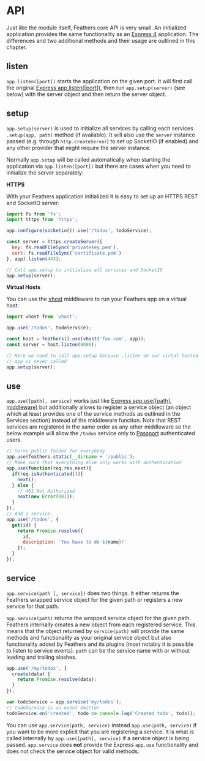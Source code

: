 # API

Just like the module itself, Feathers core API is very small. An initialized application provides the same functionality as an [Express 4](http://expressjs.com/en/4x/api.html) application. The differences and two additional methods and their usage are outlined in this chapter.

## listen

`app.listen([port])` starts the application on the given port. It will first call the original [Express app.listen([port])](http://expressjs.com/api.html#app.listen), then run `app.setup(server)` (see below) with the server object and then return the server object.

## setup

`app.setup(server)` is used to initialize all services by calling each services `.setup(app, path)` method (if available).
It will also use the `server` instance passed (e.g. through `http.createServer`) to set up SocketIO (if enabled) and any other provider that might require the server instance.

Normally `app.setup` will be called automatically when starting the application via `app.listen([port])` but there are cases when you need to initialize the server separately:

__HTTPS__

With your Feathers application initialized it is easy to set up an HTTPS REST and SocketIO server:

```js
import fs from 'fs';
import https from 'https';

app.configure(socketio()).use('/todos', todoService);

const server = https.createServer({
  key: fs.readFileSync('privatekey.pem'),
  cert: fs.readFileSync('certificate.pem')
}, app).listen(443);

// Call app.setup to initialize all services and SocketIO
app.setup(server);
```

__Virtual Hosts__

You can use the [vhost](https://github.com/expressjs/vhost) middleware to run your Feathers app on a virtual host:

```js
import vhost from 'vhost';

app.use('/todos', todoService);

const host = feathers().use(vhost('foo.com', app));
const server = host.listen(8080);

// Here we need to call app.setup because .listen on our virtal hosted
// app is never called
app.setup(server);
```

## use

`app.use([path], service)` works just like [Express app.use([path], middleware)](http://expressjs.com/api.html#app.use) but additionally allows to register a service object (an object which at least provides one of the service methods as outlined in the Services section) instead of the middleware function. Note that REST services are registered in the same order as any other middleware so the below example will allow the `/todos` service only to [Passport](http://passportjs.org/) authenticated users.

```js
// Serve public folder for everybody
app.use(feathers.static(__dirname + '/public');
// Make sure that everything else only works with authentication
app.use(function(req,res,next){
  if(req.isAuthenticated()){
    next();
  } else {
    // 401 Not Authorized
    next(new Error(401));
  }
});
// Add a service.
app.use('/todos', {
  get(id) {
    return Promise.resolve({
      id,
      description: `You have to do ${name}!`
    });
  }
});
```

## service

`app.service(path [, service])` does two things. It either returns the Feathers wrapped service object for the given path or registers a new service for that path.

`app.service(path)` returns the wrapped service object for the given path. Feathers internally creates a new object from each registered service. This means that the object returned by `service(path)` will provide the same methods and functionality as your original service object but also functionality added by Feathers and its plugins (most notably it is possible to listen to service events). `path` can be the service name with or without leading and trailing slashes.

```js
app.use('/my/todos', {
  create(data) {
    return Promise.resolve(data);
  }
});

var todoService = app.service('my/todos');
// todoService is an event emitter
todoService.on('created', todo => console.log('Created todo', todo));
```

You can use `app.service(path, service)` instead `app.use(path, service)` if you want to be more explicit that you are registering a service. It is what is called internally by `app.use([path], service)` if a service object is being passed. `app.service` does __not__ provide the Express `app.use` functionality and does not check the service object for valid methods.
